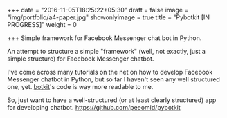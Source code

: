 +++
date = "2016-11-05T18:25:22+05:30"
draft = false
image = "img/portfolio/a4-paper.jpg"
showonlyimage = true
title = "Pybotkit [IN PROGRESS]"
weight = 0

+++
Simple framework for Facebook Messenger chat bot in Python.

An attempt to structure a simple "framework" (well, not exactly, just a simple structure) for Facebook Messenger chatbot.

I've come across many tutorials on the net on how to develop Facebook Messenger chatbot in Python, but so far I haven't seen any well structured one, yet. [botkit](https://www.botkit.ai/)'s code is way more readable to me.

So, just want to have a well-structured (or at least clearly structured) app for developing chatbot. https://github.com/peeomid/pybotkit